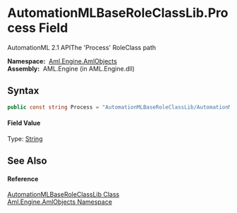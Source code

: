 AutomationMLBaseRoleClassLib.Process Field
==========================================
AutomationML 2.1 APIThe 'Process' RoleClass path

  **Namespace:**  [Aml.Engine.AmlObjects][1]  
  **Assembly:**  AML.Engine (in AML.Engine.dll)

Syntax
------

```csharp
public const string Process = "AutomationMLBaseRoleClassLib/AutomationMLBaseRole/Process"
```

#### Field Value
Type: [String][2]

See Also
--------

#### Reference
[AutomationMLBaseRoleClassLib Class][3]  
[Aml.Engine.AmlObjects Namespace][1]  

[1]: ../README.md
[2]: https://docs.microsoft.com/dotnet/api/system.string
[3]: README.md
[4]: https://www.automationml.org
[5]: ../../icons/logoShade.png